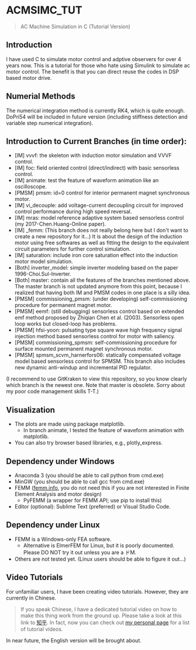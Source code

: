 # ACMSIMC_TUT
> AC Machine Simulation in C (Tutorial Version)

## Introduction
I have used C to simulate motor control and adptive observers for over 4 years now.
This is a tutorial for those who hate using Simulink to simulate ac motor control.
The benefit is that you can direct reuse the codes in DSP based motor drive.

## Numerial Methods
The numerical integration method is currently RK4, which is quite enough. 
DoPri54 will be included in future version (including stiffness detection and variable step numerical integration).

## Introduction to Current Branches (in time order):
- [IM] vvvf: the skeleton with induction motor simulation and VVVF control.
- [IM] foc: field oriented control (direct/indirect) with basic sensorless control.
- [IM] animate: test the feature of waveform animation like an oscilloscope.
- [PMSM] pmsm: id=0 control for interior permanent magnet synchronous motor.
- [IM] vi_decouple: add voltage-current decoupling circuit for improved control performance during high speed reversal.
- [IM] mras: model reference adaptive system based sensorless control (my 2017-Chen.Huang-Online paper).
- [IM] \_femm: (This branch does not really belong here but I don't want to create a new repository for it...) It is about the design of the induction motor using free softwares as well as fitting the design to the equivalent circuit parameters for further control simulation.
- [IM] saturation: include iron core saturation effect into the induction motor model simulation.
- [Both] inverter_model: simple inverter modeling based on the paper 1996-Choi.Sul-Inverter.
- [Both] master: contain all the features of the branches mentioned above. The master branch is not updated anymore from this point, because I realized that having both IM and PMSM codes in one place is a silly idea.
- [PMSM] commissioning_pmsm: (under developing) self-commissioning procedure for permanent magnet motor.
- [PMSM] eemf: (still debugging) sensorless control based on extended emf method proposed by Zhiqian Chen et al. (2003). Sensorless open loop works but closed-loop has problems.
- [PMSM] hfsi-yoon: pulsating type square wave high frequency signal injection method based sensorless control for motor with saliency.
- [PMSM] commissioning_spmsm: self-commissioning procedure for surface mounted permanent magnet synchronous motor.
- [PMSM] spmsm_scvm_harnerfors06: statically compensated voltage model based sensorless control for SPMSM. This branch also includes new dynamic anti-windup and incremental PID regulator.

(I recommend to use GitKraken to view this repository, so you know clearly which branch is the newest one. Note that master is obsolete. Sorry about my poor code management skills T-T.)

## Visualization
- The plots are made using package matplotlib. 
    - In branch animate, I tested the feature of waveform animation with matplotlib.
- You can also try browser based libraries, e.g., plotly_express.

## Dependency under Windows
- Anaconda 3 (you should be able to call python from cmd.exe)
- MinGW (you should be able to call gcc from cmd.exe)
- FEMM ([femm.info](http://www.femm.info/wiki/HomePage), you do not need this if you are not interested in Finite Element Analysis and motor design)
  - PyFEMM (a wrapper for FEMM API; use pip to install this)
- Editor (optional): Sublime Text (preferred) or Visual Studio Code.

## Dependency under Linux
- FEMM is a Windows-only FEA software. 
    - Alternative is ElmerFEM for Linux, but it is poorly documented. Please DO NOT try it out unless you are a ドM.
- Others are not tested yet. (Linux users should be able to figure it out...)

## Video Tutorials
For unfamiliar users, I have been creating video tutorials. However, they are currently in Chinese. 
> If you speak Chinese, I have a dedicated tutorial video on how to make this thing work from the ground up.
> Please take a look at this link to [知乎](https://zhuanlan.zhihu.com/p/64445558).
> In fact, now you can check out [my personal page](https://horychen.github.io) for a list of tutorial videos.

In near future, the English version will be brought about. 

<!-- **[Important Update]** I made a video in English to explain how to use C codes to simulate sensorless drive using the method from one of my papers ("Resistances and Speed Estimation in Sensorless Induction Motor Drives Using a Model with Known Regressors"). Here is the [link]() to it.
Jiahao
2020/02/10
 -->
